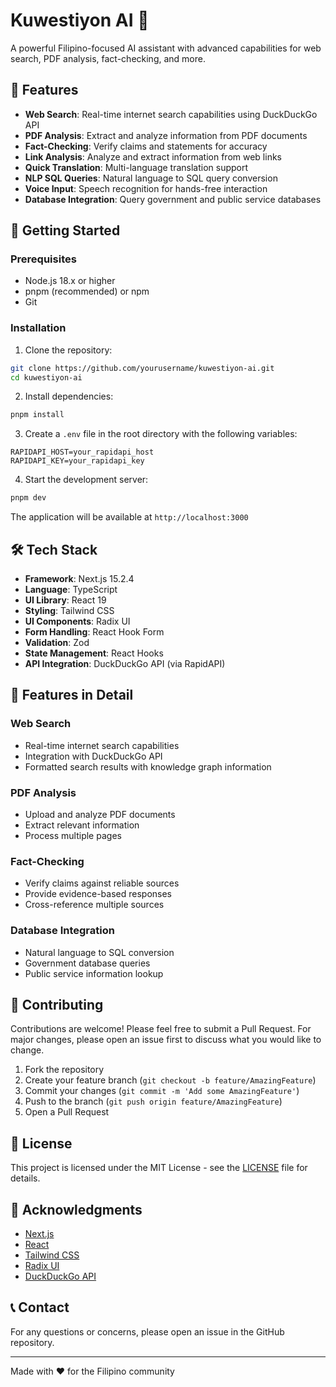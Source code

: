 # Kuwestiyon AI 🤖

A powerful Filipino-focused AI assistant with advanced capabilities for web search, PDF analysis, fact-checking, and more.

## 🌟 Features

- **Web Search**: Real-time internet search capabilities using DuckDuckGo API
- **PDF Analysis**: Extract and analyze information from PDF documents
- **Fact-Checking**: Verify claims and statements for accuracy
- **Link Analysis**: Analyze and extract information from web links
- **Quick Translation**: Multi-language translation support
- **NLP SQL Queries**: Natural language to SQL query conversion
- **Voice Input**: Speech recognition for hands-free interaction
- **Database Integration**: Query government and public service databases

## 🚀 Getting Started

### Prerequisites

- Node.js 18.x or higher
- pnpm (recommended) or npm
- Git

### Installation

1. Clone the repository:
```bash
git clone https://github.com/yourusername/kuwestiyon-ai.git
cd kuwestiyon-ai
```

2. Install dependencies:
```bash
pnpm install
```

3. Create a `.env` file in the root directory with the following variables:
```env
RAPIDAPI_HOST=your_rapidapi_host
RAPIDAPI_KEY=your_rapidapi_key
```

4. Start the development server:
```bash
pnpm dev
```

The application will be available at `http://localhost:3000`

## 🛠️ Tech Stack

- **Framework**: Next.js 15.2.4
- **Language**: TypeScript
- **UI Library**: React 19
- **Styling**: Tailwind CSS
- **UI Components**: Radix UI
- **Form Handling**: React Hook Form
- **Validation**: Zod
- **State Management**: React Hooks
- **API Integration**: DuckDuckGo API (via RapidAPI)

## 📱 Features in Detail

### Web Search
- Real-time internet search capabilities
- Integration with DuckDuckGo API
- Formatted search results with knowledge graph information

### PDF Analysis
- Upload and analyze PDF documents
- Extract relevant information
- Process multiple pages

### Fact-Checking
- Verify claims against reliable sources
- Provide evidence-based responses
- Cross-reference multiple sources

### Database Integration
- Natural language to SQL conversion
- Government database queries
- Public service information lookup

## 🤝 Contributing

Contributions are welcome! Please feel free to submit a Pull Request. For major changes, please open an issue first to discuss what you would like to change.

1. Fork the repository
2. Create your feature branch (`git checkout -b feature/AmazingFeature`)
3. Commit your changes (`git commit -m 'Add some AmazingFeature'`)
4. Push to the branch (`git push origin feature/AmazingFeature`)
5. Open a Pull Request

## 📝 License

This project is licensed under the MIT License - see the [LICENSE](LICENSE) file for details.

## 🙏 Acknowledgments

- [Next.js](https://nextjs.org/)
- [React](https://reactjs.org/)
- [Tailwind CSS](https://tailwindcss.com/)
- [Radix UI](https://www.radix-ui.com/)
- [DuckDuckGo API](https://duckduckgo.com/api)

## 📞 Contact

For any questions or concerns, please open an issue in the GitHub repository.

---

Made with ❤️ for the Filipino community 
